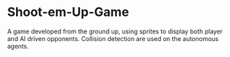 # Shoot-em-Up-Game
A game developed from the ground up, using sprites to display both player and AI driven opponents. Collision detection are used on the autonomous agents.
